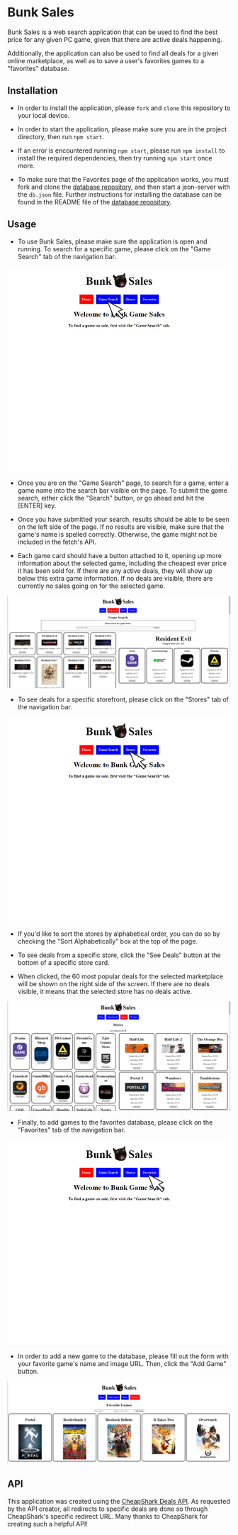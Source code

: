 # Bunk Sales

Bunk Sales is a web search application that can be used to find the best price for any given PC game, given that there are active deals happening.

Additionally, the application can also be used to find all deals for a given online marketplace, as well as to save a user's favorites games to a "favorites" database.

## Installation

- In order to install the application, please `fork` and `clone` this repository to your local device.

- In order to start the application, please make sure you are in the project directory, then run `npm start`.

- If an error is encountered running `npm start`, please run `npm install` to install the required dependencies, then try running `npm start` once more.

- To make sure that the Favorites page of the application works, you must fork and clone the [database repository](https://github.com/ZachatorCodes/phase-2-project-server), and then start a json-server with the `db.json` file. Further instructions for installing the database can be found in the README file of the [database repository](https://github.com/ZachatorCodes/phase-2-project-server).

## Usage

- To use Bunk Sales, please make sure the application is open and running. To search for a specific game, please click on the "Game Search" tab of the navigation bar.

![](readme-ss-1.png)

- Once you are on the "Game Search" page, to search for a game, enter a game name into the search bar visible on the page. To submit the game search, either click the "Search" button, or go ahead and hit the [ENTER] key.

- Once you have submitted your search, results should be able to be seen on the left side of the page. If no results are visible, make sure that the game's name is spelled correctly. Otherwise, the game might not be included in the fetch's API.

- Each game card should have a button attached to it, opening up more information about the selected game, including the cheapest ever price it has been sold for. If there are any active deals, they will show up below this extra game information. If no deals are visible, there are currently no sales going on for the selected game.

![](readme-ss-2.png)

- To see deals for a specific storefront, please click on the "Stores" tab of the navigation bar.

![](readme-ss-3.png)

- If you'd like to sort the stores by alphabetical order, you can do so by checking the "Sort Alphabetically" box at the top of the page.

- To see deals from a specific store, click the "See Deals" button at the bottom of a specific store card.

- When clicked, the 60 most popular deals for the selected marketplace will be shown on the right side of the screen. If there are no deals visible, it means that the selected store has no deals active.

![](readme-ss-4.png)

- Finally, to add games to the favorites database, please click on the "Favorites" tab of the navigation bar.

![](readme-ss-5.png)

- In order to add a new game to the database, please fill out the form with your favorite game's name and image URL. Then, click the "Add Game" button.

![](readme-ss-6.png)

## API

This application was created using the [CheapShark Deals API](https://apidocs.cheapshark.com/). As requested by the API creator, all redirects to specific deals are done so through CheapShark's specific redirect URL. Many thanks to CheapShark for creating such a helpful API!

